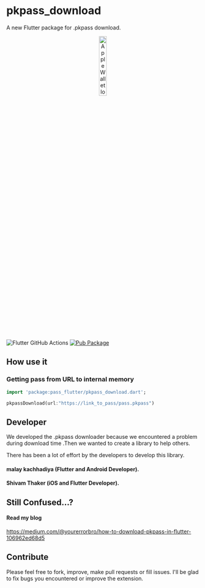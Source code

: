 # pkpass_download
A new Flutter package for .pkpass download.

<p align="center"><img src="https://docs-assets.developer.apple.com/published/c104c9bff0/841b02dd-b78c-4cad-8da4-700761d34e14.png" alt="Apple Wallet logo" width="20%"></p>

![Flutter GitHub Actions](https://github.com/alexeynobody/pass-flutter/workflows/Flutter%20GitHub%20Actions/badge.svg)
[![Pub Package](https://img.shields.io/badge/pub-0.0.1-orange)](https://github.com/yourerrorbro/pkpass_download)

## How use it

### Getting pass from URL to internal memory
```dart
import 'package:pass_flutter/pkpass_download.dart';

pkpassDownload(url:"https://link_to_pass/pass.pkpass")
```

## Developer

We developed the .pkpass downloader because we encountered a problem during download time .Then we wanted to create a library to help others.

There has been a lot of effort by the developers to develop this library.

#### malay kachhadiya (Flutter and Android Developer).
#### Shivam Thaker (iOS and Flutter Developer).

## Still Confused...?
#### Read my blog
https://medium.com/@yourerrorbro/how-to-download-pkpass-in-flutter-106962ed68d5

## Contribute

Please feel free to fork, improve, make pull requests or fill issues.
I'll be glad to fix bugs you encountered or improve the extension.
